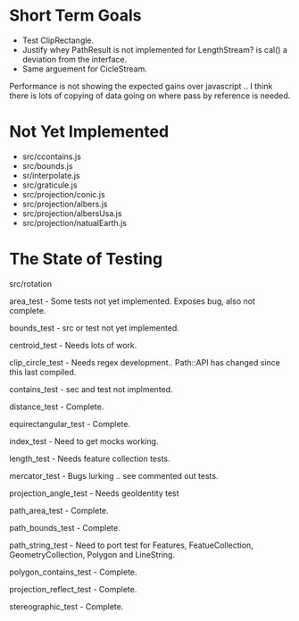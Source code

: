 # Short Term Goals

* Test ClipRectangle.
* Justify whey PathResult is not implemented for LengthStream? is cal() a deviation from the interface.
* Same arguement for CicleStream.

Performance is not showing the expected gains over javascript .. I think there is lots of copying of data going on where pass by reference is needed.


# Not Yet Implemented

* src/ccontains.js
* src/bounds.js
* sr/interpolate.js
* src/graticule.js
* src/projection/conic.js
* src/projection/albers.js
* src/projection/albersUsa.js
* src/projection/natualEarth.js

# The State of Testing

src/rotation

area_test - Some tests not yet implemented. Exposes bug, also not complete.

bounds_test - src or test not yet implemented.

centroid_test - Needs lots of work.

clip_circle_test - Needs regex development.. Path::API has changed since this last compiled.

contains_test - sec and test not implmented.

distance_test - Complete.

equirectangular_test - Complete.

index_test - Need to get mocks working.

length_test -  Needs feature collection tests.

mercator_test - Bugs lurking .. see commented out tests.

projection_angle_test  - Needs geoIdentity test

path_area_test - Complete.

path_bounds_test - Complete.

path_string_test - Need to port test for Features, FeatueCollection, GeometryCollection, Polygon and LineString.

polygon_contains_test - Complete.

projection_reflect_test - Complete.

stereographic_test - Complete.
